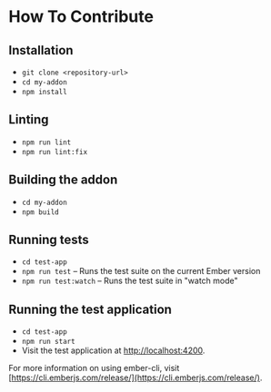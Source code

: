 # How To Contribute

## Installation

- `git clone <repository-url>`
- `cd my-addon`
- `npm install`

## Linting

- `npm run lint`
- `npm run lint:fix`

## Building the addon

- `cd my-addon`
- `npm build`

## Running tests

- `cd test-app`
- `npm run test` – Runs the test suite on the current Ember version
- `npm run test:watch` – Runs the test suite in "watch mode"

## Running the test application

- `cd test-app`
- `npm run start`
- Visit the test application at [http://localhost:4200](http://localhost:4200).

For more information on using ember-cli, visit [https://cli.emberjs.com/release/](https://cli.emberjs.com/release/).
